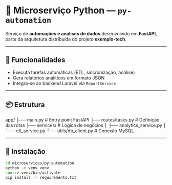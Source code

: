 # 🧠 Microserviço Python — `py-automation`

Serviço de **automações e análises de dados** desenvolvido em **FastAPI**, parte da arquitetura distribuída do projeto **exemplo-tech**.

---

## 🚀 Funcionalidades

- Executa tarefas automáticas (ETL, sincronização, análise)
- Gera relatórios analíticos em formato JSON
- Integra-se ao backend Laravel via `ReportService`

---

## 📦 Estrutura

app/
├── main.py # Entry point FastAPI
├── routes/tasks.py # Definição das rotas
├── services/ # Lógica de negócios
│ ├── analytics_service.py
│ └── etl_service.py
└── utils/db_client.py # Conexão MySQL


---

## 🧰 Instalação

```bash
cd microservices/py-automation
python -m venv venv
source venv/bin/activate
pip install -r requirements.txt

